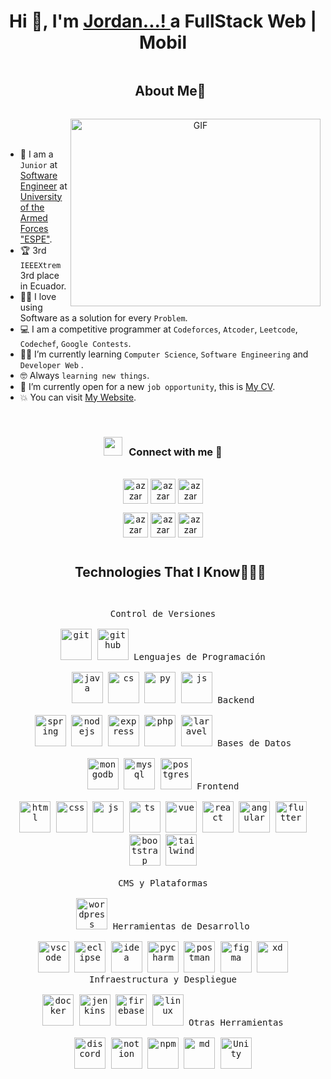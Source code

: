 <h1 align="center">Hi 👋, I'm <a href="https://github.com/jordantalahua123" target="_blank">
Jordan...! </a>a FullStack Web | Mobil</h1>
<div id="user-content-toc">
  <ul align="center">
    <summary><h2 style="display: inline-block">About Me👨</h2></summary>
  </ul>
</div>
<a target="_blank" align="center">
  <img align="right" top="500" height="300" width="400" alt="GIF" src="https://media.giphy.com/media/SWoSkN6DxTszqIKEqv/giphy.gif">
</a>
<br><br>

- :school: I am a `Junior` at [Software Engineer](https://www.espe.edu.ec/ingenieria-software/) at [University of the Armed Forces "ESPE"](https://espe-el.espe.edu.ec/).
- :trophy: 3rd `IEEEXtrem` 3rd place in Ecuador.
- :technologist: I love using Software as a solution for every `Problem`.
- :computer: I am a competitive programmer at `Codeforces`, `Atcoder`, `Leetcode`, `Codechef`, `Google Contests`.
- :student: I’m currently learning `Computer Science`, `Software Engineering` and `Developer Web` .
- :nerd_face: Always `learning new things`.
- :thinking: I’m currently open for a new `job opportunity`, this is [My CV](https://www.cvwizard.com/d/717QD2x6Iv35MOxXV9vZBm/view).
- :boom: You can visit [My Website](https://www.youtube.com/@jordantalahua3048).
<br>


<h3 align="center" > 
	<img src="https://media.giphy.com/media/iY8CRBdQXODJSCERIr/giphy.gif" width="30" height="30" style="margin-right: 10px;">Connect with me 🤝 
</h3>

<p align="center">
      <br/>
      <a href="https://www.linkedin.com/in/jordan-talahua-ba2b28208/" target="_blank"><img align="center"
         src="https://img.shields.io/badge/linkedin-%231DA1F2.svg?style=for-the-badge&logo=linkedin&logoColor=white"
         alt="azzar" height="40"/></a>
      <a href="https://www.facebook.com/jordan.talahua.1" target="_blank"><img align="center"
         src="https://img.shields.io/badge/facebook-4267B2.svg?style=for-the-badge&logo=facebook&logoColor=white"
         alt="azzar" height="40"/></a>
      <a href="jordantalahua@gmail.com" target="_blank"><img align="center"
         src="https://img.shields.io/badge/gmail-EA4335.svg?style=for-the-badge&logo=gmail&logoColor=white"
         alt="azzar" height="40"/></a>
    </p>
  <p align="center">
      <a href="https://www.instagram.com/talahua.jordan/" target="_blank"><img align="center"
         src="https://img.shields.io/badge/instagram-%23E4405F.svg?style=for-the-badge&logo=Instagram&logoColor=white"
         alt="azzar" height="40"/></a>
      <a href="https://wa.me/+593969183227" target="_blank"><img align="center"
         src="https://img.shields.io/badge/whatsapp-4B7F1.svg?style=for-the-badge&logo=whatsapp&logoColor=white"
         alt="azzar" height="40"/></a>
      <a href="https://x.com/JordanTalahua" target="_blank"><img align="center"
         src="https://img.shields.io/badge/twitter-1DA1F2.svg?style=for-the-badge&logo=twitter&logoColor=white"
         alt="azzar" height="40"/></a>
      <br>
    </p>

<!--h1 without bottom border-->
<div id="user-content-toc">
  <ul align="center">
    <summary><h2 style="display: inline-block">Technologies That I Know👨🏻‍💻</h2></summary>
  </ul>
</div>
<!--tech stack icons-->
<div>
  <p style="display: inline-block;" align="center">
    <kbd>
      <kbd>Control de Versiones</kbd>
      <br>
      <br>
      <img width="50px" src="https://skillicons.dev/icons?i=git" alt="git" title="Git"/>
      <img width="50px" src="https://skillicons.dev/icons?i=github" alt="github" title="GitHub"/>
    </kbd>
    <kbd>
      <kbd>Lenguajes de Programación</kbd>
      <br>
      <br>
      <img width="50px" src="https://skillicons.dev/icons?i=java" alt="java" title="Java"/>
      <img width="50px" src="https://skillicons.dev/icons?i=cs" alt="cs" title="C#"/>
      <img width="50px" src="https://skillicons.dev/icons?i=py" alt="py" title="Python"/>
      <img width="50px" src="https://skillicons.dev/icons?i=js" alt="js" title="JavaScript"/>
    </kbd>
    <kbd>
      <kbd>Backend</kbd>
      <br>
      <br>
      <img width="50px" src="https://skillicons.dev/icons?i=spring" alt="spring" title="Spring Boot"/>
      <img width="50px" src="https://skillicons.dev/icons?i=nodejs" alt="nodejs" title="Node.js"/>
      <img width="50px" src="https://skillicons.dev/icons?i=express" alt="express" title="Express"/>
      <img width="50px" src="https://skillicons.dev/icons?i=php" alt="php" title="PHP"/>
      <img width="50px" src="https://skillicons.dev/icons?i=laravel" alt="laravel" title="Laravel"/>
    </kbd>
    <kbd>
      <kbd>Bases de Datos</kbd>
      <br>
      <br>
      <img width="50px" src="https://skillicons.dev/icons?i=mongodb" alt="mongodb" title="MongoDB"/>
      <img width="50px" src="https://skillicons.dev/icons?i=mysql" alt="mysql" title="MySQL"/>
      <img width="50px" src="https://skillicons.dev/icons?i=postgres" alt="postgres" title="PostgreSQL"/>
    </kbd>
    <kbd>
      <kbd>Frontend</kbd>
      <br>
      <br>
      <img width="50px" src="https://skillicons.dev/icons?i=html" alt="html" title="HTML"/>
      <img width="50px" src="https://skillicons.dev/icons?i=css" alt="css" title="CSS"/>
      <img width="50px" src="https://skillicons.dev/icons?i=js" alt="js" title="JavaScript"/>
      <img width="50px" src="https://skillicons.dev/icons?i=ts" alt="ts" title="TypeScript"/>
      <img width="50px" src="https://skillicons.dev/icons?i=vue" alt="vue" title="Vue"/>
      <img width="50px" src="https://skillicons.dev/icons?i=react" alt="react" title="React"/>
      <img width="50px" src="https://skillicons.dev/icons?i=angular" alt="angular" title="Angular"/>
      <img width="50px" src="https://skillicons.dev/icons?i=flutter" alt="flutter" title="Flutter"/>
      <img width="50px" src="https://skillicons.dev/icons?i=bootstrap" alt="bootstrap" title="Bootstrap"/>
      <img width="50px" src="https://skillicons.dev/icons?i=tailwind" alt="tailwind" title="Tailwind"/>
    </kbd>
    <br>
    <br>
    <kbd>
      <kbd>CMS y Plataformas</kbd>
      <br>
      <br>
      <img width="50px" src="https://skillicons.dev/icons?i=wordpress" alt="wordpress" title="WordPress"/>
    </kbd>
    <kbd>
      <kbd>Herramientas de Desarrollo</kbd>
      <br>
      <br>
      <img width="50px" src="https://skillicons.dev/icons?i=vscode" alt="vscode" title="VS Code"/>
      <img width="50px" src="https://skillicons.dev/icons?i=eclipse" alt="eclipse" title="Eclipse"/>
      <img width="50px" src="https://skillicons.dev/icons?i=idea" alt="idea" title="IntelliJ IDEA"/>
      <img width="50px" src="https://skillicons.dev/icons?i=pycharm" alt="pycharm" title="PyCharm"/>
      <img width="50px" src="https://skillicons.dev/icons?i=postman" alt="postman" title="Postman"/>
      <img width="50px" src="https://skillicons.dev/icons?i=figma" alt="figma" title="Figma"/>
      <img width="50px" src="https://skillicons.dev/icons?i=xd" alt="xd" title="Adobe XD"/>
    </kbd>
    <kbd>
      <kbd>Infraestructura y Despliegue</kbd>
      <br>
      <br>
      <img width="50px" src="https://skillicons.dev/icons?i=docker" alt="docker" title="Docker"/>
      <img width="50px" src="https://skillicons.dev/icons?i=jenkins" alt="jenkins" title="Jenkins"/>
      <img width="50px" src="https://skillicons.dev/icons?i=firebase" alt="firebase" title="Firebase"/>
      <img width="50px" src="https://skillicons.dev/icons?i=linux" alt="linux" title="Linux"/>
    </kbd>
    <kbd>
      <kbd>Otras Herramientas</kbd>
      <br>
      <br>
      <img width="50px" src="https://skillicons.dev/icons?i=discord" alt="discord" title="Discord"/>
      <img width="50px" src="https://skillicons.dev/icons?i=notion" alt="notion" title="Notion"/>
      <img width="50px" src="https://skillicons.dev/icons?i=npm" alt="npm" title="npm"/>
      <img width="50px" src="https://skillicons.dev/icons?i=md" alt="md" title="Markdown"/>
      <img width="50px" src="https://skillicons.dev/icons?i=unity" alt="Unity" title="Unity"/>
    </kbd>
  </p>
</div>
